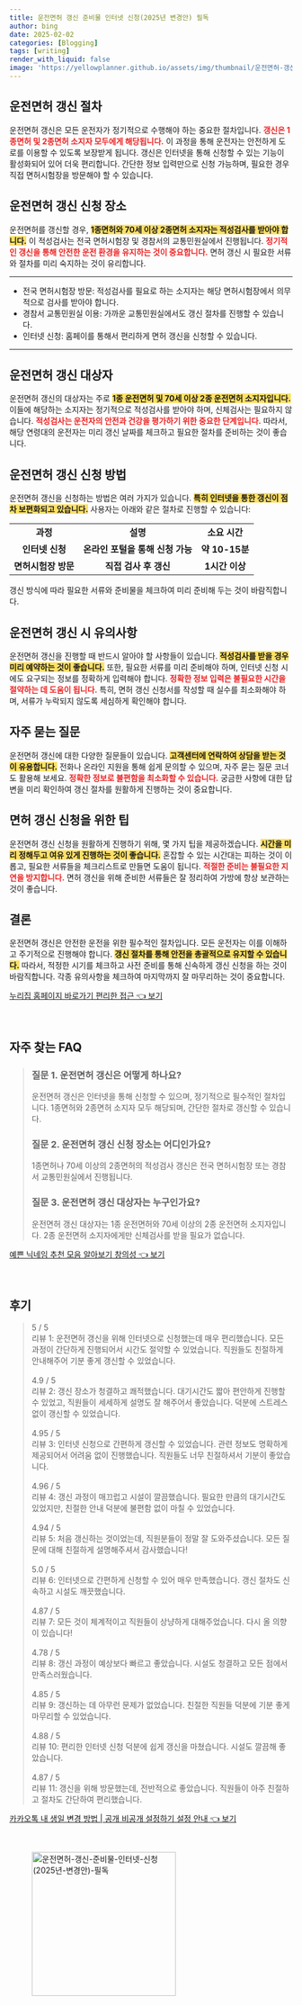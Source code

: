 ```yaml
---
title: 운전면허 갱신 준비물 인터넷 신청(2025년 변경안) 필독
author: bing
date: 2025-02-02
categories: [Blogging]
tags: [writing]
render_with_liquid: false
image: 'https://yellowplanner.github.io/assets/img/thumbnail/운전면허-갱신-준비물-인터넷-신청(2025년-변경안)-필독.webp'
---
```



<h2 id='운전면허_갱신_절차'>운전면허 갱신 절차</h2>

<p>운전면허 갱신은 모든 운전자가 정기적으로 수행해야 하는 중요한 절차입니다. <b><span style="color: #ee2323;">갱신은 1종면허 및 2종면허 소지자 모두에게 해당됩니다.</span></b> 이 과정을 통해 운전자는 안전하게 도로를 이용할 수 있도록 보장받게 됩니다. 갱신은 인터넷을 통해 신청할 수 있는 기능이 활성화되어 있어 더욱 편리합니다. 간단한 정보 입력만으로 신청 가능하며, 필요한 경우 직접 면허시험장을 방문해야 할 수 있습니다.</p>

<h2 id='운전면허_갱신_신청장소'>운전면허 갱신 신청 장소</h2>

<p>운전면허를 갱신할 경우, <b><span style="background-color: #ffe066;">1종면허와 70세 이상 2종면허 소지자는 적성검사를 받아야 합니다.</span></b> 이 적성검사는 전국 면허시험장 및 경참서의 교통민원실에서 진행됩니다. <b><span style="color: #ee2323;">정기적인 갱신을 통해 안전한 운전 환경을 유지하는 것이 중요합니다.</span></b> 면허 갱신 시 필요한 서류와 절차를 미리 숙지하는 것이 유리합니다.</p>

<hr />

<ul>
    <li>전국 면허시험장 방문: 적성검사를 필요로 하는 소지자는 해당 면허시험장에서 의무적으로 검사를 받아야 합니다.</li>
    <li>경참서 교통민원실 이용: 가까운 교통민원실에서도 갱신 절차를 진행할 수 있습니다.</li>
    <li>인터넷 신청: 홈페이를 통해서 편리하게 면허 갱신을 신청할 수 있습니다.</li>
</ul>

<hr />

<h2 id='운전면허_갱신_대상자'>운전면허 갱신 대상자</h2>

<p>운전면허 갱신의 대상자는 주로 <b><span style="background-color: #ffe066;">1종 운전면허 및 70세 이상 2종 운전면허 소지자입니다.</span></b> 이들에 해당하는 소지자는 정기적으로 적성검사를 받아야 하며, 신체검사는 필요하지 않습니다. <b><span style="color: #ee2323;">적성검사는 운전자의 안전과 건강을 평가하기 위한 중요한 단계입니다.</span></b> 따라서, 해당 연령대의 운전자는 미리 갱신 날짜를 체크하고 필요한 절차를 준비하는 것이 좋습니다.</p>

<h2 id='운전면허_갱신_신청_방법'>운전면허 갱신 신청 방법</h2>

<p>운전면허 갱신을 신청하는 방법은 여러 가지가 있습니다. <b><span style="background-color: #ffe066;">특히 인터넷을 통한 갱신이 점차 보편화되고 있습니다.</span></b> 사용자는 아래와 같은 절차로 진행할 수 있습니다:</p>

<table>
    <tr>
        <td style="text-align: center; height: 17px;"><b>과정</b></td>
        <td style="text-align: center; height: 17px;"><b>설명</b></td>
        <td style="text-align: center; height: 17px;"><b>소요 시간</b></td>
    </tr>
    <tr>
        <td style="text-align: center; height: 17px;"><b>인터넷 신청</b></td>
        <td style="text-align: center; height: 17px;"><b>온라인 포털을 통해 신청 가능</b></td>
        <td style="text-align: center; height: 17px;"><b>약 10-15분</b></td>
    </tr>
    <tr>
        <td style="text-align: center; height: 17px;"><b>면허시험장 방문</b></td>
        <td style="text-align: center; height: 17px;"><b>직접 검사 후 갱신</b></td>
        <td style="text-align: center; height: 17px;"><b>1시간 이상</b></td>
    </tr>
</table>

<p>갱신 방식에 따라 필요한 서류와 준비물을 체크하여 미리 준비해 두는 것이 바람직합니다.</p>

<h2 id='운전면허_갱신_시_유의사항'>운전면허 갱신 시 유의사항</h2>

<p>운전면허 갱신을 진행할 때 반드시 알아야 할 사항들이 있습니다. <b><span style="background-color: #ffe066;">적성검사를 받을 경우 미리 예약하는 것이 좋습니다.</span></b> 또한, 필요한 서류를 미리 준비해야 하며, 인터넷 신청 시에도 요구되는 정보를 정확하게 입력해야 합니다. <b><span style="color: #ee2323;">정확한 정보 입력은 불필요한 시간을 절약하는 데 도움이 됩니다.</span></b> 특히, 면허 갱신 신청서를 작성할 때 실수를 최소화해야 하며, 서류가 누락되지 않도록 세심하게 확인해야 합니다.</p>

<h2 id='자주_묻는_질문'>자주 묻는 질문</h2>

<p>운전면허 갱신에 대한 다양한 질문들이 있습니다. <b><span style="background-color: #ffe066;">고객센터에 연락하여 상담을 받는 것이 유용합니다.</span></b> 전화나 온라인 지원을 통해 쉽게 문의할 수 있으며, 자주 묻는 질문 코너도 활용해 보세요. <b><span style="color: #ee2323;">정확한 정보로 불편함을 최소화할 수 있습니다.</span></b> 궁금한 사항에 대한 답변을 미리 확인하여 갱신 절차를 원활하게 진행하는 것이 중요합니다.</p>

<h2 id='면허_갱신_신청을_위한_팁'>면허 갱신 신청을 위한 팁</h2>

<p>운전면허 갱신 신청을 원활하게 진행하기 위해, 몇 가지 팁을 제공하겠습니다. <b><span style="background-color: #ffe066;">시간을 미리 정해두고 여유 있게 진행하는 것이 좋습니다.</span></b> 혼잡할 수 있는 시간대는 피하는 것이 이롭고, 필요한 서류들을 체크리스트로 만들면 도움이 됩니다. <b><span style="color: #ee2323;">적절한 준비는 불필요한 지연을 방지합니다.</span></b> 면허 갱신을 위해 준비한 서류들은 잘 정리하여 가방에 항상 보관하는 것이 좋습니다.</p>

<h2 id='결론'>결론</h2>

<p>운전면허 갱신은 안전한 운전을 위한 필수적인 절차입니다. 모든 운전자는 이를 이해하고 주기적으로 진행해야 합니다. <b><span style="background-color: #ffe066;">갱신 절차를 통해 안전을 총괄적으로 유지할 수 있습니다.</span></b> 따라서, 적정한 시기를 체크하고 사전 준비를 통해 신속하게 갱신 신청을 하는 것이 바람직합니다. 각종 유의사항을 체크하여 마지막까지 잘 마무리하는 것이 중요합니다.</p>


<p><a class="click-button" title="누리집 홈페이지 바로가기 편리한 접근" href="https://yellowplanner.github.io/posts/%EB%88%84%EB%A6%AC%EC%A7%91-%ED%99%88%ED%8E%98%EC%9D%B4%EC%A7%80-%EB%B0%94%EB%A1%9C%EA%B0%80%EA%B8%B0-%ED%8E%B8%EB%A6%AC%ED%95%9C-%EC%A0%91%EA%B7%BC/" rel="dofollow">누리집 홈페이지 바로가기 편리한 접근 👈 보기</a></p><br>
<h2 id='자주_찾는_FAQ'>자주 찾는 FAQ</h2>
<div itemscope="" itemtype="https://schema.org/FAQPage"> 
<blockquote> 
<div itemscope="" itemprop="mainEntity" itemtype="https://schema.org/Question"> 
<h3 itemprop="name">질문 1. 운전면허 갱신은 어떻게 하나요?</h3> 
<div itemscope="" itemprop="acceptedAnswer" itemtype="https://schema.org/Answer"> 
<span itemprop="text"> 
<p>운전면허 갱신은 인터넷을 통해 신청할 수 있으며, 정기적으로 필수적인 절차입니다. 1종면허와 2종면허 소지자 모두 해당되며, 간단한 절차로 갱신할 수 있습니다.</p> 
</span> 
</div> 
</div> 

<div itemscope="" itemprop="mainEntity" itemtype="https://schema.org/Question"> 
<h3 itemprop="name">질문 2. 운전면허 갱신 신청 장소는 어디인가요?</h3> 
<div itemscope="" itemprop="acceptedAnswer" itemtype="https://schema.org/Answer"> 
<span itemprop="text"> 
<p>1종면허나 70세 이상의 2종면허의 적성검사 갱신은 전국 면허시험장 또는 경참서 교통민원실에서 진행됩니다.</p> 
</span> 
</div> 
</div> 

<div itemscope="" itemprop="mainEntity" itemtype="https://schema.org/Question"> 
<h3 itemprop="name">질문 3. 운전면허 갱신 대상자는 누구인가요?</h3> 
<div itemscope="" itemprop="acceptedAnswer" itemtype="https://schema.org/Answer"> 
<span itemprop="text"> 
<p>운전면허 갱신 대상자는 1종 운전면허와 70세 이상의 2종 운전면허 소지자입니다. 2종 운전면허 소지자에게만 신체검사를 받을 필요가 없습니다.</p> 
</span> 
</div> 
</div> 

</blockquote> 
</div>
<p><a class="click-button" title="예쁜 닉네임 추천 모음 알아보기 창의성" href="https://yellowplanner.github.io/posts/%EC%98%88%EC%81%9C-%EB%8B%89%EB%84%A4%EC%9E%84-%EC%B6%94%EC%B2%9C-%EB%AA%A8%EC%9D%8C-%EC%95%8C%EC%95%84%EB%B3%B4%EA%B8%B0-%EC%B0%BD%EC%9D%98%EC%84%B1/" rel="dofollow">예쁜 닉네임 추천 모음 알아보기 창의성 👈 보기</a></p><br>
<h2 id='후기'>후기</h2>
<div itemscope itemtype="https://schema.org/Product">
  <blockquote>
  <div itemprop="review" itemscope itemtype="https://schema.org/Review">
      <div itemprop="reviewRating" itemscope itemtype="https://schema.org/Rating"> <span itemprop="ratingValue">5</span> / <span itemprop="bestRating">5</span> </div>
      <span itemprop="reviewBody">리뷰 1: 운전면허 갱신을 위해 인터넷으로 신청했는데 매우 편리했습니다. 모든 과정이 간단하게 진행되어서 시간도 절약할 수 있었습니다. 직원들도 친절하게 안내해주어 기분 좋게 갱신할 수 있었습니다.</span>
  </div>
  <br>
  <div itemprop="review" itemscope itemtype="https://schema.org/Review">
      <div itemprop="reviewRating" itemscope itemtype="https://schema.org/Rating"> <span itemprop="ratingValue">4.9</span> / <span itemprop="bestRating">5</span> </div>
      <span itemprop="reviewBody">리뷰 2: 갱신 장소가 청결하고 쾌적했습니다. 대기시간도 짧아 편안하게 진행할 수 있었고, 직원들이 세세하게 설명도 잘 해주어서 좋았습니다. 덕분에 스트레스 없이 갱신할 수 있었습니다.</span>
  </div>
  <br>
  <div itemprop="review" itemscope itemtype="https://schema.org/Review">
      <div itemprop="reviewRating" itemscope itemtype="https://schema.org/Rating"> <span itemprop="ratingValue">4.95</span> / <span itemprop="bestRating">5</span> </div>
      <span itemprop="reviewBody">리뷰 3: 인터넷 신청으로 간편하게 갱신할 수 있었습니다. 관련 정보도 명확하게 제공되어서 어려움 없이 진행했습니다. 직원들도 너무 친절하셔서 기분이 좋았습니다.</span>
  </div>
  <br>
  <div itemprop="review" itemscope itemtype="https://schema.org/Review">
      <div itemprop="reviewRating" itemscope itemtype="https://schema.org/Rating"> <span itemprop="ratingValue">4.96</span> / <span itemprop="bestRating">5</span> </div>
      <span itemprop="reviewBody">리뷰 4: 갱신 과정이 매끄럽고 시설이 깔끔했습니다. 필요한 만큼의 대기시간도 있었지만, 친절한 안내 덕분에 불편함 없이 마칠 수 있었습니다.</span>
  </div>
  <br>
  <div itemprop="review" itemscope itemtype="https://schema.org/Review">
      <div itemprop="reviewRating" itemscope itemtype="https://schema.org/Rating"> <span itemprop="ratingValue">4.94</span> / <span itemprop="bestRating">5</span> </div>
      <span itemprop="reviewBody">리뷰 5: 처음 갱신하는 것이었는데, 직원분들이 정말 잘 도와주셨습니다. 모든 질문에 대해 친절하게 설명해주셔서 감사했습니다!</span>
  </div>
  <br>
  <div itemprop="review" itemscope itemtype="https://schema.org/Review">
      <div itemprop="reviewRating" itemscope itemtype="https://schema.org/Rating"> <span itemprop="ratingValue">5.0</span> / <span itemprop="bestRating">5</span> </div>
      <span itemprop="reviewBody">리뷰 6: 인터넷으로 간편하게 신청할 수 있어 매우 만족했습니다. 갱신 절차도 신속하고 시설도 깨끗했습니다.</span>
  </div>
  <br>
  <div itemprop="review" itemscope itemtype="https://schema.org/Review">
      <div itemprop="reviewRating" itemscope itemtype="https://schema.org/Rating"> <span itemprop="ratingValue">4.87</span> / <span itemprop="bestRating">5</span> </div>
      <span itemprop="reviewBody">리뷰 7: 모든 것이 체계적이고 직원들이 상냥하게 대해주었습니다. 다시 올 의향이 있습니다!</span>
  </div>
  <br>
  <div itemprop="review" itemscope itemtype="https://schema.org/Review">
      <div itemprop="reviewRating" itemscope itemtype="https://schema.org/Rating"> <span itemprop="ratingValue">4.78</span> / <span itemprop="bestRating">5</span> </div>
      <span itemprop="reviewBody">리뷰 8: 갱신 과정이 예상보다 빠르고 좋았습니다. 시설도 청결하고 모든 점에서 만족스러웠습니다.</span>
  </div>
  <br>
  <div itemprop="review" itemscope itemtype="https://schema.org/Review">
      <div itemprop="reviewRating" itemscope itemtype="https://schema.org/Rating"> <span itemprop="ratingValue">4.85</span> / <span itemprop="bestRating">5</span> </div>
      <span itemprop="reviewBody">리뷰 9: 갱신하는 데 아무런 문제가 없었습니다. 친절한 직원들 덕분에 기분 좋게 마무리할 수 있었습니다.</span>
  </div>
  <br>
  <div itemprop="review" itemscope itemtype="https://schema.org/Review">
      <div itemprop="reviewRating" itemscope itemtype="https://schema.org/Rating"> <span itemprop="ratingValue">4.88</span> / <span itemprop="bestRating">5</span> </div>
      <span itemprop="reviewBody">리뷰 10: 편리한 인터넷 신청 덕분에 쉽게 갱신을 마쳤습니다. 시설도 깔끔해 좋았습니다.</span>
  </div>
  <br>
  <div itemprop="review" itemscope itemtype="https://schema.org/Review">
      <div itemprop="reviewRating" itemscope itemtype="https://schema.org/Rating"> <span itemprop="ratingValue">4.87</span> / <span itemprop="bestRating">5</span> </div>
      <span itemprop="reviewBody">리뷰 11: 갱신을 위해 방문했는데, 전반적으로 좋았습니다. 직원들이 아주 친절하고 절차도 간단하여 편리했습니다.</span>
  </div>
  </blockquote>
</div>
<p><a class="click-button" title="카카오톡 내 생일 변경 방법 | 공개 비공개 설정하기 설정 안내" href="https://yellowplanner.github.io/posts/%EC%B9%B4%EC%B9%B4%EC%98%A4%ED%86%A1-%EB%82%B4-%EC%83%9D%EC%9D%BC-%EB%B3%80%EA%B2%BD-%EB%B0%A9%EB%B2%95-%EA%B3%B5%EA%B0%9C-%EB%B9%84%EA%B3%B5%EA%B0%9C-%EC%84%A4%EC%A0%95%ED%95%98%EA%B8%B0-%EC%84%A4%EC%A0%95-%EC%95%88%EB%82%B4/" rel="dofollow">카카오톡 내 생일 변경 방법 | 공개 비공개 설정하기 설정 안내 👈 보기</a></p><br>
<figure class="image"><img src="https://yellowplanner.github.io/assets/img/thumbnail/운전면허-갱신-준비물-인터넷-신청(2025년-변경안)-필독.webp" alt="운전면허-갱신-준비물-인터넷-신청(2025년-변경안)-필독" width="256" height="256"></figure>